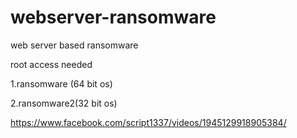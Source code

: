 # webserver-ransomware
web server based ransomware 

root access needed

1.ransomware (64 bit os)

2.ransomware2(32 bit os)

https://www.facebook.com/script1337/videos/1945129918905384/
